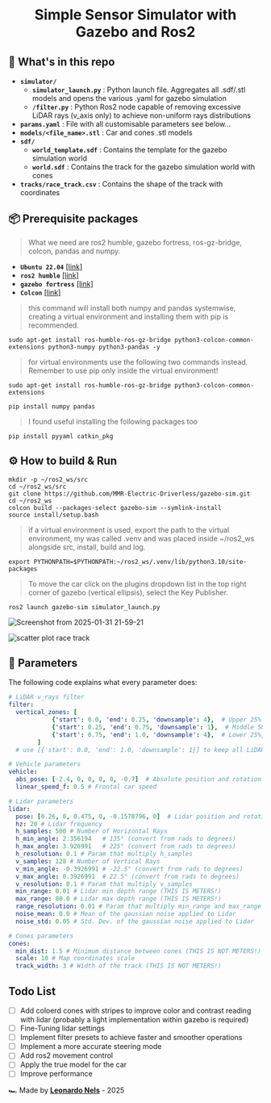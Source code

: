 <div align="center">
    <h1>Simple Sensor Simulator with Gazebo and Ros2</h1>
</div>

## :open_file_folder: What's in this repo

- **`simulator/`**
  - **`simulator_launch.py`** : Python launch file. Aggregates all .sdf/.stl models and opens the various .yaml for gazebo simulation
  - **`/filter.py`** : Python Ros2 node capable of removing excessive LiDAR rays (v_axis only) to achieve non-uniform rays distributions
- **`params.yaml`** : File with all customisable parameters see below...
- **`models/<file_name>.stl`** : Car and cones .stl models
- **`sdf/`**
    - **`world_template.sdf`** : Contains the template for the gazebo simulation world
    - **`world.sdf`** :  Contains the track for the gazebo simulation world with cones
- **`tracks/race_track.csv`** : Contains the shape of the track with coordinates

## :package: Prerequisite packages
> What we need are ros2 humble, gazebo fortress, ros-gz-bridge, colcon, pandas and numpy.
- **`Ubuntu 22.04`** [[link]](https://releases.ubuntu.com/jammy/)
- **`ros2 humble`** [[link]](https://docs.ros.org/en/humble/Installation/Ubuntu-Install-Debs.html)
- **`gazebo fortress`** [[link]](https://gazebosim.org/docs/fortress/install/)
- **`Colcon`** [[link]](https://docs.ros.org/en/humble/Tutorials/Beginner-Client-Libraries/Colcon-Tutorial.html)

> this command will install both numpy and pandas systemwise, creating a virtual environment and installing them with pip is recommended.
```commandline
sudo apt-get install ros-humble-ros-gz-bridge python3-colcon-common-extensions python3-numpy python3-pandas -y
```
> for virtual environments use the following two commands instead. Remember to use pip only inside the virtual environment!
```commandline
sudo apt-get install ros-humble-ros-gz-bridge python3-colcon-common-extensions
```
```commandline
pip install numpy pandas
```
> I found useful installing the following packages too
```commandline
pip install pyyaml catkin_pkg
```
## :gear: How to build & Run
```commandline
mkdir -p ~/ros2_ws/src
cd ~/ros2_ws/src
git clone https://github.com/MMR-Electric-Driverless/gazebo-sim.git
cd ~/ros2_ws
colcon build --packages-select gazebo-sim --symlink-install
source install/setup.bash
```
> if a virtual environment is used, export the path to the virtual environment, my was called .venv and was placed inside ~/ros2_ws alongside src, install, build and log.
```commandline
export PYTHONPATH=$PYTHONPATH:~/ros2_ws/.venv/lib/python3.10/site-packages
```

> To move the car click on the plugins dropdown list in the top right corner of gazebo (vertical ellipsis), select the Key Publisher.
```commandline
ros2 launch gazebo-sim simulator_launch.py
```
![Screenshot from 2025-01-31 21-59-21](https://github.com/user-attachments/assets/343c7e04-40dd-4dab-8bff-37520b708268)

![scatter plot race track](https://github.com/user-attachments/assets/1a83dcf5-76ab-4309-8b8f-71cec086830f)

## :abacus: Parameters

The following code explains what every parameter does:

```yaml
# LiDAR v_rays filter
filter:
  vertical_zones: [
            {'start': 0.0, 'end': 0.25, 'downsample': 4},  # Upper 25% of rows, keep 1/4
            {'start': 0.25, 'end': 0.75, 'downsample': 1},  # Middle 50%, keep all
            {'start': 0.75, 'end': 1.0, 'downsample': 4},  # Lower 25%, keep 1/4
        ]
  # use [{'start': 0.0, 'end': 1.0, 'downsample': 1}] to keep all LiDAR uniform rays

# Vehicle parameters
vehicle:
  abs_pose: [-2.4, 0, 0, 0, 0, -0.7]  # Absolute position and rotation
  linear_speed_f: 0.5 # Frontal car speed

# Lidar parameters
lidar:
  pose: [0.26, 0, 0.475, 0, -0.1570796, 0]  # Lidar position and rotation relative to the car
  hz: 20 # Lidar frequency
  h_samples: 500 # Number of Horizontal Rays
  h_min_angle: 2.356194   # 135° (convert from rads to degrees)
  h_max_angle: 3.926991   # 225° (convert from rads to degrees)
  h_resolution: 0.1 # Param that multiply h_samples
  v_samples: 128 # Number of Vertical Rays
  v_min_angle: -0.3926991 # -22.5° (convert from rads to degrees)
  v_max_angle: 0.3926991  # 22.5° (convert from rads to degrees)
  v_resolution: 0.1 # Param that multiply v_samples
  min_range: 0.01 # Lidar min depth range (THIS IS METERS!)
  max_range: 80.0 # Lidar max depth range (THIS IS METERS!)
  range_resolution: 0.01 # Param that multiply min_range and max_range
  noise_mean: 0.0 # Mean of the gaussian noise applied to Lidar
  noise_std: 0.05 # Std. Dev. of the gaussian noise applied to Lidar

# Cones parameters
cones:
  min_dist: 1.5 # Minimum distance between cones (THIS IS NOT METERS!)
  scale: 10 # Map coordinates scale
  track_width: 3 # Width of the track (THIS IS NOT METERS!)
```
## Todo List

- [ ]  Add coloerd cones with stripes to improve color and contrast reading with lidar (probably a light implementation within gazebo is required)
- [ ]  Fine-Tuning lidar settings
- [ ]  Implement filter presets to achieve faster and smoother operations
- [ ]  Implement a more accurate steering mode
- [ ]  Add ros2 movement control
- [ ]  Apply the true model for the car
- [ ]  Improve performance

🏎️ Made by [**Leonardo Nels**](https://github.com/leonardonels) - 2025